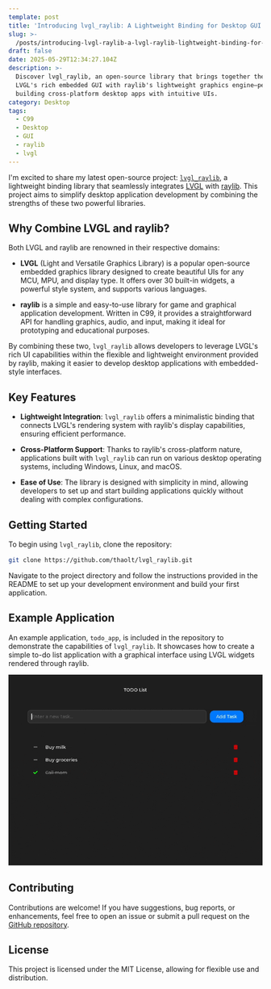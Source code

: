 ```yaml
---
template: post
title: 'Introducing lvgl_raylib: A Lightweight Binding for Desktop GUI Development'
slug: >-
  /posts/introducing-lvgl-raylib-a-lvgl-raylib-lightweight-binding-for-desktop-gui-development/
draft: false
date: 2025-05-29T12:34:27.104Z
description: >-
  Discover lvgl_raylib, an open-source library that brings together the power of
  LVGL's rich embedded GUI with raylib's lightweight graphics engine—perfect for
  building cross-platform desktop apps with intuitive UIs.
category: Desktop
tags:
  - C99
  - Desktop
  - GUI
  - raylib
  - lvgl
---
```

I'm excited to share my latest open-source project: [`lvgl_raylib`](https://github.com/thaolt/lvgl_raylib), a lightweight binding library that seamlessly integrates [LVGL](https://lvgl.io/) with [raylib](https://www.raylib.com/). This project aims to simplify desktop application development by combining the strengths of these two powerful libraries.

## Why Combine LVGL and raylib?

Both LVGL and raylib are renowned in their respective domains:

* **LVGL** (Light and Versatile Graphics Library) is a popular open-source embedded graphics library designed to create beautiful UIs for any MCU, MPU, and display type. It offers over 30 built-in widgets, a powerful style system, and supports various languages.&#x20;

* **raylib** is a simple and easy-to-use library for game and graphical application development. Written in C99, it provides a straightforward API for handling graphics, audio, and input, making it ideal for prototyping and educational purposes.&#x20;

By combining these two, `lvgl_raylib` allows developers to leverage LVGL's rich UI capabilities within the flexible and lightweight environment provided by raylib, making it easier to develop desktop applications with embedded-style interfaces.

## Key Features

* **Lightweight Integration**: `lvgl_raylib` offers a minimalistic binding that connects LVGL's rendering system with raylib's display capabilities, ensuring efficient performance.

* **Cross-Platform Support**: Thanks to raylib's cross-platform nature, applications built with `lvgl_raylib` can run on various desktop operating systems, including Windows, Linux, and macOS.

* **Ease of Use**: The library is designed with simplicity in mind, allowing developers to set up and start building applications quickly without dealing with complex configurations.

## Getting Started

To begin using `lvgl_raylib`, clone the repository:

```bash
git clone https://github.com/thaolt/lvgl_raylib.git
```

Navigate to the project directory and follow the instructions provided in the README to set up your development environment and build your first application.

## Example Application

An example application, `todo_app`, is included in the repository to demonstrate the capabilities of `lvgl_raylib`. It showcases how to create a simple to-do list application with a graphical interface using LVGL widgets rendered through raylib.

![Todo App Screenshot](https://github.com/thaolt/lvgl_raylib/raw/main/todo_app.gif)

## Contributing

Contributions are welcome! If you have suggestions, bug reports, or enhancements, feel free to open an issue or submit a pull request on the [GitHub repository](https://github.com/thaolt/lvgl_raylib).

## License

This project is licensed under the MIT License, allowing for flexible use and distribution.
